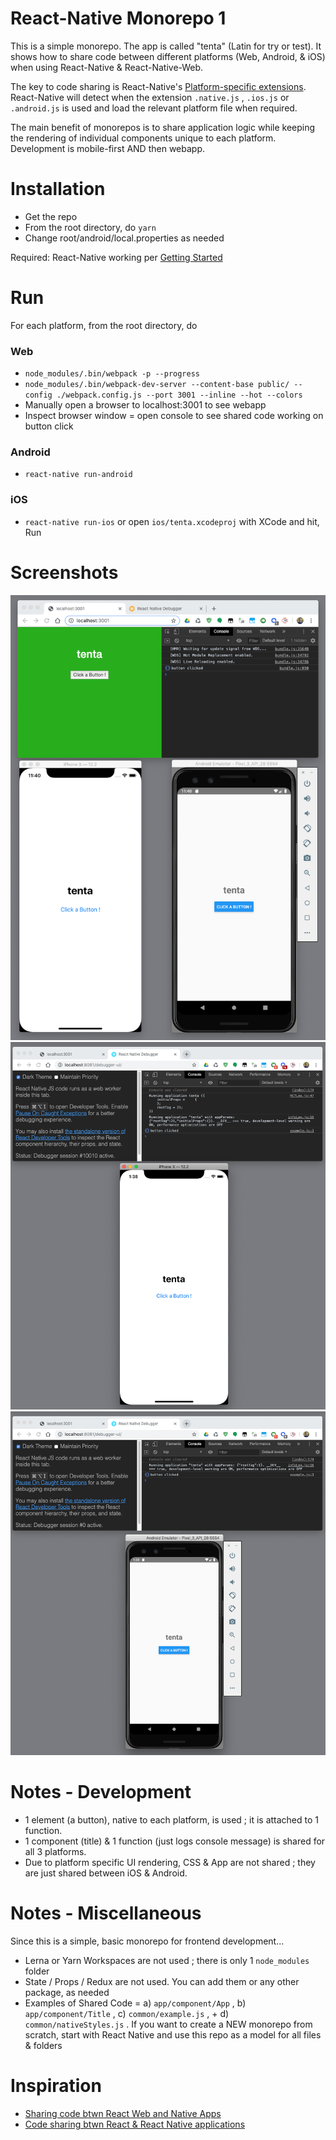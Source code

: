 React-Native Monorepo 1
=================
This is a simple monorepo. The app is called "tenta" (Latin for try or test). It shows how to share code between different platforms (Web, Android, & iOS) when using React-Native & React-Native-Web. 

The key to code sharing is React-Native's [Platform-specific extensions](https://facebook.github.io/react-native/docs/platform-specific-code.html#platform-specific-extensions). React-Native will detect when the extension ```.native.js``` , ```.ios.js``` or ```.android.js``` is used and load the relevant platform file when required.

The main benefit of monorepos is to share application logic while keeping the rendering of individual components unique to each platform. Development is mobile-first AND then webapp.

Installation
============
* Get the repo
* From the root directory, do ```yarn```
* Change root/android/local.properties as needed

Required: React-Native working per [Getting Started](https://facebook.github.io/react-native/docs/getting-started)

Run
===

For each platform, from the root directory, do

### Web
* ```node_modules/.bin/webpack -p --progress```
* ```node_modules/.bin/webpack-dev-server --content-base public/ --config ./webpack.config.js --port 3001 --inline --hot --colors```
* Manually open a browser to localhost:3001 to see webapp 
* Inspect browser window = open console to see shared code working on button click

### Android
* ```react-native run-android```

### iOS
* ```react-native run-ios``` or open ```ios/tenta.xcodeproj``` with XCode and hit, Run

Screenshots
===========

![Screenshot 1 - all](https://github.com/og-pr/public_ticket.520/blob/master/tenta/_docs/monorepo_all.png)
![Screenshot 2 - ios](https://github.com/og-pr/public_ticket.520/blob/master/tenta/_docs/monorepo_ios.png)
![Screenshot 3 - android](https://github.com/og-pr/public_ticket.520/blob/master/tenta/_docs/monorepo_android.png)

Notes - Development 
===========
* 1 element (a button), native to each platform, is used ; it is attached to 1 function.  
* 1 component (title) & 1 function (just logs console message) is shared for all 3 platforms.  
* Due to platform specific UI rendering, CSS & App are not shared ; they are just shared between iOS & Android.  

Notes - Miscellaneous 
=====
Since this is a simple, basic monorepo for frontend development...

* Lerna or Yarn Workspaces are not used ; there is only 1 ```node_modules``` folder
* State / Props / Redux are not used. You can add them or any other package, as needed
* Examples of Shared Code = a) ```app/component/App``` , b) ```app/component/Title``` , c) ```common/example.js``` , + d) ```common/nativeStyles.js``` . If you want to create a NEW monorepo from scratch, start with React Native and use this repo as a model for all files & folders

Inspiration
===========
* [Sharing code btwn React Web and Native Apps](http://jkaufman.io/react-web-native-codesharing/)
* [Code sharing btwn React & React Native applications](http://ihor.burlachenko.com/code-sharing-between-react-and-react-native-applications/)
